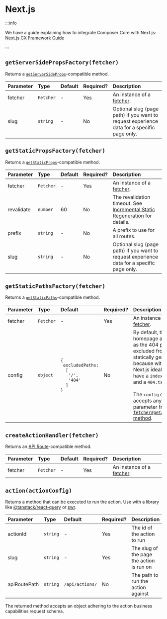 # Next.js

:::info

We have a guide explaining how to integrate Composer Core with Next.js: [Next.js CX Framework Guide](../../guides/nextjs.md)

:::

## `getServerSidePropsFactory(fetcher)`

Returns a [`getServerSideProps`](https://nextjs.org/docs/basic-features/data-fetching/get-server-side-props)-compatible method.

| Parameter | Type | Default | Required? | Description |
|:----------|:-----|:--------|:----------|:------------|
| fetcher | `Fetcher` | - | Yes | An instance of a [fetcher](../../cx-framework/fetcher/README.md). |
| slug | `string` | - | No | Optional slug (page path) if you want to request experience data for a specific page only. |

## `getStaticPropsFactory(fetcher)`

Returns a [`getStaticProps`](https://nextjs.org/docs/basic-features/data-fetching/get-static-props)-compatible method.

| Parameter | Type | Default | Required? | Description |
|:----------|:-----|:--------|:----------|:------------|
| fetcher | `Fetcher` | - | Yes | An instance of a [fetcher](../../cx-framework/fetcher/README.md). |
| revalidate | `number` | 60 | No | The revalidation timeout. See [Incremental Static Regeneration](https://nextjs.org/docs/basic-features/data-fetching/incremental-static-regeneration) for details. |
| prefix | `string` | - | No | A prefix to use for all routes. |
| slug | `string` | - | No | Optional slug (page path) if you want to request experience data for a specific page only. |

## `getStaticPathsFactory(fetcher)`

Returns a [`getStaticPaths`](https://nextjs.org/docs/basic-features/data-fetching/get-static-paths)-compatible method.

| Parameter | Type | Default | Required? | Description |
|:----------|:-----|:--------|:----------|:------------|
| fetcher | `Fetcher` | - | Yes | An instance of a [fetcher](../fetcher/README.md). |
| config | `object` | <code>{<br />&nbsp;excludedPaths:<br />&nbsp;&nbsp;[<br />&nbsp;&nbsp;&nbsp;'/',<br />&nbsp;&nbsp;&nbsp;'404'<br />&nbsp;&nbsp;]<br />}</code> | No | By default, the homepage as well as the 404 page are excluded from being statically generated because within Next.js ideally you have a `index.tsx` and a `404.tsx` route.<br /><br />The `config` object accepts any parameter from the [`fetcher#getAllPaths` method](../fetcher/README.md#getallpathsconfig-promisestring). |

## `createActionHandler(fetcher)`

Returns an [API Route](https://nextjs.org/docs/api-routes/introduction)-compatible method.

| Parameter | Type | Default | Required? | Description |
|:----------|:-----|:--------|:----------|:------------|
| fetcher | `Fetcher` | - | Yes | An instance of a [fetcher](../fetcher/README.md). |

## `action(actionConfig)`

Returns a method that can be executed to run the action. Use with a library like [@tanstack/react-query](https://tanstack.com/query) or [swr](https://swr.vercel.app/).

| Parameter | Type | Default | Required? | Description |
|:----------|:-----|:--------|:----------|:------------|
| actionId | `string` | - | Yes | The id of the action to run |
| slug | `string` | - | Yes | The slug of the page the action is run on |
| apiRoutePath | `string` | `/api/actions/` | No | The path to run the action against |

The returned method accepts an object adhering to the action business capabilities request schema.
